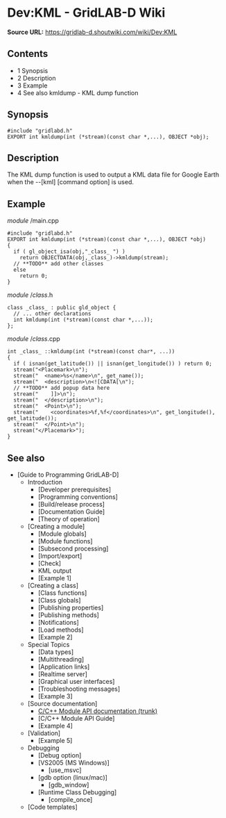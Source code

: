 # Dev:KML - GridLAB-D Wiki

**Source URL:** https://gridlab-d.shoutwiki.com/wiki/Dev:KML
## Contents

  * 1 Synopsis
  * 2 Description
  * 3 Example
  * 4 See also
kmldump \- KML dump function 

## Synopsis
    
    
    #include "gridlabd.h"
    EXPORT int kmldump(int (*stream)(const char *,...), OBJECT *obj);
    

## Description

The KML dump function is used to output a KML data file for Google Earth when the --[kml] [command option] is used. 

## Example

_module_ /main.cpp
    
    
    #include "gridlabd.h"
    EXPORT int kmldump(int (*stream)(const char *,...), OBJECT *obj)
    {
      if ( gl_object_isa(obj,"_class_ ") )
        return OBJECTDATA(obj,_class_)->kmldump(stream);
      // **TODO** add other classes
      else
        return 0;
    }
    

_module_ /_class_.h
    
    
    class _class_ : public gld_object {
      // ... other declarations
      int kmldump(int (*stream)(const char *,...));
    };
    

_module_ /_class_.cpp
    
    
    int _class_ ::kmldump(int (*stream)(const char*, ...))
    {
      if ( isnan(get_latitude()) || isnan(get_longitude()) ) return 0;
      stream("<Placemark>\n");
      stream("  <name>%s</name>\n", get_name());
      stream("  <description>\n<![CDATA[\n");
      // **TODO** add popup data here
      stream("    ]]>\n");
      stream("  </description>\n");
      stream("  <Point>\n");
      stream("    <coordinates>%f,%f</coordinates>\n", get_longitude(), get_latitude());
      stream("  </Point>\n");
      stream("</Placemark>");
    }
    

## See also

  * [Guide to Programming GridLAB-D]
    * Introduction 
      * [Developer prerequisites]
      * [Programming conventions]
      * [Build/release process]
      * [Documentation Guide]
      * [Theory of operation]
    * [Creating a module]
      * [Module globals]
      * [Module functions]
      * [Subsecond processing]
      * [Import/export]
      * [Check]
      * KML output
      * [Example 1]
    * [Creating a class]
      * [Class functions]
      * [Class globals]
      * [Publishing properties]
      * [Publishing methods]
      * [Notifications]
      * [Load methods] 
      * [Example 2]
    * Special Topics 
      * [Data types]
      * [Multithreading]
      * [Application links]
      * [Realtime server]
      * [Graphical user interfaces]
      * [Troubleshooting messages]
      * [Example 3]
    * [Source documentation]
      * [C/C++ Module API documentation (trunk)](http://gridlab-d.sourceforge.net/doxygen/trunk/group__module__api.html)
      * [C/C++ Module API Guide]
      * [Example 4]
    * [Validation]
      * [Example 5]
    * Debugging 
      * [Debug option]
      * [VS2005 (MS Windows)]
        * [use_msvc]
      * [gdb option (linux/mac)]
        * [gdb_window]
      * [Runtime Class Debugging]
        * [compile_once]
    * [Code templates]
